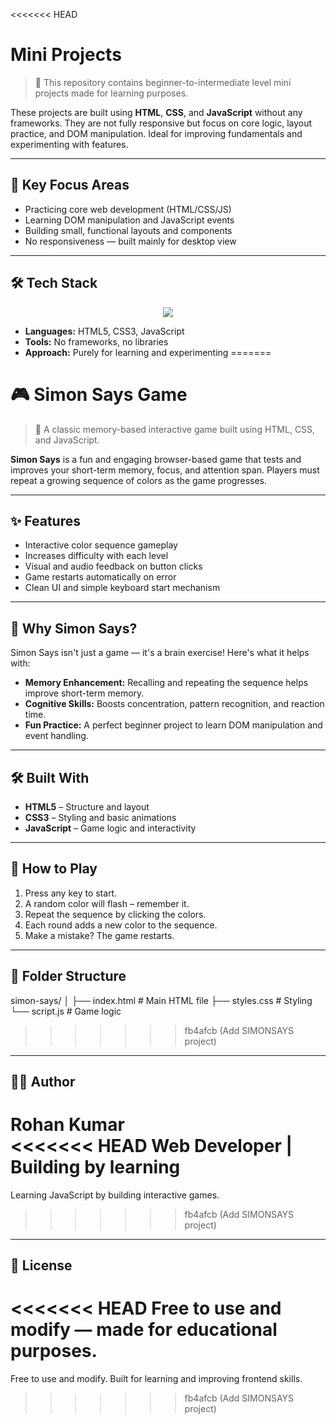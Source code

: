 <<<<<<< HEAD
# Mini Projects

> 🚧 This repository contains beginner-to-intermediate level mini projects made for learning purposes.

These projects are built using **HTML**, **CSS**, and **JavaScript** without any frameworks. They are not fully responsive but focus on core logic, layout practice, and DOM manipulation. Ideal for improving fundamentals and experimenting with features.

---

## 🔹 Key Focus Areas

- Practicing core web development (HTML/CSS/JS)
- Learning DOM manipulation and JavaScript events
- Building small, functional layouts and components
- No responsiveness — built mainly for desktop view

---

## 🛠 Tech Stack
<p align="center">
  <a href="https://skillicons.dev">
    <img src="https://skillicons.dev/icons?i=html,css,javascript" />
  </a>
</p>

- **Languages:** HTML5, CSS3, JavaScript
- **Tools:** No frameworks, no libraries
- **Approach:** Purely for learning and experimenting
=======
# 🎮 Simon Says Game

> 🧠 A classic memory-based interactive game built using HTML, CSS, and JavaScript.

**Simon Says** is a fun and engaging browser-based game that tests and improves your short-term memory, focus, and attention span. Players must repeat a growing sequence of colors as the game progresses.

---

## ✨ Features

- Interactive color sequence gameplay
- Increases difficulty with each level
- Visual and audio feedback on button clicks
- Game restarts automatically on error
- Clean UI and simple keyboard start mechanism

---

## 🧠 Why Simon Says?

Simon Says isn't just a game — it's a brain exercise! Here's what it helps with:

- **Memory Enhancement:** Recalling and repeating the sequence helps improve short-term memory.
- **Cognitive Skills:** Boosts concentration, pattern recognition, and reaction time.
- **Fun Practice:** A perfect beginner project to learn DOM manipulation and event handling.

---

## 🛠 Built With

- **HTML5** – Structure and layout
- **CSS3** – Styling and basic animations
- **JavaScript** – Game logic and interactivity

---

## 🚀 How to Play

1. Press any key to start.
2. A random color will flash – remember it.
3. Repeat the sequence by clicking the colors.
4. Each round adds a new color to the sequence.
5. Make a mistake? The game restarts.

---

## 📂 Folder Structure
simon-says/
│
├── index.html # Main HTML file
├── styles.css # Styling
└── script.js # Game logic
>>>>>>> fb4afcb (Add SIMONSAYS project)

---

## 🙋‍♂️ Author

**Rohan Kumar**  
<<<<<<< HEAD
Web Developer | Building by learning
=======
Learning JavaScript by building interactive games.
>>>>>>> fb4afcb (Add SIMONSAYS project)

---

## 📄 License

<<<<<<< HEAD
Free to use and modify — made for educational purposes.
=======
Free to use and modify. Built for learning and improving frontend skills.

>>>>>>> fb4afcb (Add SIMONSAYS project)
